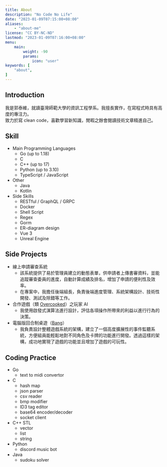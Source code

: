 ```yaml
---
title: About
description: "No Code No Life"
date: "2023-01-09T07:15:00+08:00"
aliases:
    - "about-me"
license: "CC BY-NC-ND"
lastmod: "2023-01-09T07:16:00+08:00"
menu:
    main:
        weight: -90
        params:
            icon: "user"
keywords: [
    "about",
]
---
```


## Introduction

我是郭泰維，就讀臺灣師範大學的資訊工程學系。我擅長實作，在寫程式時具有高度的專注力。  
致力於寫 clean code，喜歡學習新知識，閒暇之餘會閱讀技術文章精進自己。

## Skill

- Main Programming Languages
  - Go (up to 1.18)
  - C
  - C++ (up to 17)
  - Python (up to 3.10)
  - TypeScript / JavaScript
- Other
  - Java
  - Kotlin
- Side Skills
  - RESTful / GraphQL / GRPC
  - Docker
  - Shell Script
  - Regex
  - Gorm
  - ER-diagram design
  - Vue 3
  - Unreal Engine

## Side Projects

- 線上申請審查系統
  - 該系統提供了易於管理員建立的動態表單，供申請者上傳書審資料，並能追蹤審查委員的進度，自動計算成績及排名，增加了申請的便利性及效率。
  - 在專案中，我擔任後端組長，負責後端進度管理、系統架構設計、技術性開發、測試及除錯等工作。
- 合作遊戲（類 [Overcooked](https://store.steampowered.com/app/448510/Overcooked)）之玩家 AI
  - 我使用啟發式演算法進行設計，評估各項操作所帶來的利益以進行行為的決策。
- 電腦版回合制桌遊（[Bang](https://boardgamegeek.com/boardgame/3955/bang)）
  - 我負責設計整體遊戲系統的架構，建立了一個高度擴展性的事件監聽系統，方便組員能輕鬆地對不同角色及卡牌的功能進行開發。透過這樣的架構，成功地實現了遊戲的功能並且增加了遊戲的可玩性。

## Coding Practice

- Go
  - text to midi convertor
- C
  - hash map
  - json parser
  - csv reader
  - bmp modifier
  - ID3 tag editor
  - base64 encoder/decoder
  - socket client
- C++ STL
  - vector
  - list
  - string
- Python
  - discord music bot
- Java
  - sudoku solver
